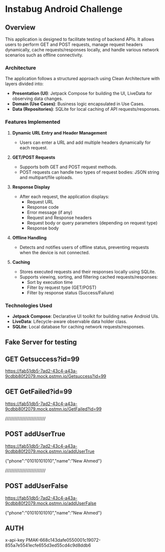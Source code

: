 # Instabug Android Challenge

## Overview

This application is designed to facilitate testing of backend APIs. It allows users to perform GET and POST requests, manage request headers dynamically, cache requests/responses locally, and handle various network scenarios such as offline connectivity.

### Architecture

The application follows a structured approach using Clean Architecture with layers divided into:

- **Presentation (UI)**: Jetpack Compose for building the UI, LiveData for observing data changes.
- **Domain (Use Cases)**: Business logic encapsulated in Use Cases.
- **Data (Repositories)**: SQLite for local caching of API requests/responses.

### Features Implemented

1. **Dynamic URL Entry and Header Management**
    - Users can enter a URL and add multiple headers dynamically for each request.

2. **GET/POST Requests**
    - Supports both GET and POST request methods.
    - POST requests can handle two types of request bodies: JSON string and multipart/file uploads.

3. **Response Display**
    - After each request, the application displays:
        - Request URL
        - Response code
        - Error message (if any)
        - Request and Response headers
        - Request body or query parameters (depending on request type)
        - Response body

4. **Offline Handling**
    - Detects and notifies users of offline status, preventing requests when the device is not connected.

5. **Caching**
    - Stores executed requests and their responses locally using SQLite.
    - Supports viewing, sorting, and filtering cached requests/responses:
        - Sort by execution time
        - Filter by request type (GET/POST)
        - Filter by response status (Success/Failure)

### Technologies Used

- **Jetpack Compose**: Declarative UI toolkit for building native Android UIs.
- **LiveData**: Lifecycle-aware observable data holder class.
- **SQLite**: Local database for caching network requests/responses.
## Fake Server for testing
## GET Getsuccess?id=99
https://fab51db5-7ad2-43c4-a43a-9cdbb80f2079.mock.pstmn.io/Getsuccess?id=99

## GET GetFailed?id=99
https://fab51db5-7ad2-43c4-a43a-9cdbb80f2079.mock.pstmn.io/GetFailed?id=99

//////////////////////////
## POST addUserTrue
https://fab51db5-7ad2-43c4-a43a-9cdbb80f2079.mock.pstmn.io/addUserTrue

{"phone":"01010101010","name":"New Ahmed"}

//////////////////////////
## POST addUserFalse
https://fab51db5-7ad2-43c4-a43a-9cdbb80f2079.mock.pstmn.io/addUserFalse

{"phone":"01010101010","name":"New Ahmed"}

## AUTH
x-api-key
PMAK-668c143dafe0550001c19072-855a7e5541ecfe655d3ed55cd4c9d8ddb6
